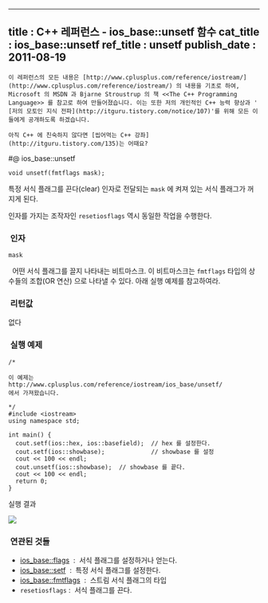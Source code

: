 ----------------
title : C++ 레퍼런스 - ios_base::unsetf 함수
cat_title :  ios_base::unsetf
ref_title : unsetf
publish_date : 2011-08-19
--------------



```warning
이 레퍼런스의 모든 내용은 [http://www.cplusplus.com/reference/iostream/](http://www.cplusplus.com/reference/iostream/) 의 내용을 기초로 하여, Microsoft 의 MSDN 과 Bjarne Stroustrup 의 책 <<The C++ Programming Language>> 를 참고로 하여 만들어졌습니다. 이는 또한 저의 개인적인 C++ 능력 향상과 ' [저의 모토인 지식 전파](http://itguru.tistory.com/notice/107)'를 위해 모든 이들에게 공개하도록 하겠습니다.
```

```info
아직 C++ 에 친숙하지 않다면 [씹어먹는 C++ 강좌](http://itguru.tistory.com/135)는 어때요?
```

#@ ios_base::unsetf

```cpp-formatted
void unsetf(fmtflags mask);
```


특정 서식 플래그를 끈다(clear)
인자로 전달되는 `mask` 에 켜져 있는 서식 플래그가 꺼지게 된다.

인자를 가지는 조작자인 `resetiosflags` 역시 동일한 작업을 수행한다.



###  인자





`mask`

  어떤 서식 플래그를 끌지 나타내는 비트마스크. 이 비트마스크는 `fmtflags` 타입의 상수들의 조합(OR 연산) 으로 나타낼 수 있다. 아래 실행 예제를 참고하여라.



###  리턴값




없다



###  실행 예제




```cpp-formatted
/*

이 예제는
http://www.cplusplus.com/reference/iostream/ios_base/unsetf/
에서 가져왔습니다.

*/
#include <iostream>
using namespace std;

int main() {
  cout.setf(ios::hex, ios::basefield);  // hex 를 설정한다.
  cout.setf(ios::showbase);             // showbase 를 설정
  cout << 100 << endl;
  cout.unsetf(ios::showbase);  // showbase 를 끝다.
  cout << 100 << endl;
  return 0;
}
```


실행 결과


![](http://img1.daumcdn.net/thumb/R1920x0/?fname=http%3A%2F%2Fcfile7.uf.tistory.com%2Fimage%2F12714A584E4DE70D317643)




###  연관된 것들

*  [ios_base::flags](http://itguru.tistory.com/153)  :  서식 플래그를 설정하거나 얻는다.
*  [ios_base::setf](http://itguru.tistory.com/155)  :  특정 서식 플래그를 설정한다.
*  [ios_base::fmtflags](http://itguru.tistory.com/154)  :  스트림 서식 플래그의 타입
* `resetiosflags` :  서식 플래그를 끈다.